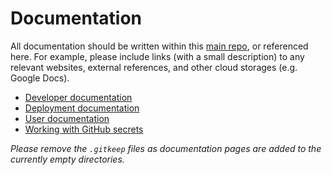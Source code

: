 # Documentation

All documentation should be written within this [main repo](https://github.com/eclipse-pass/main),
or referenced here.  For example, please include links (with a small description) to
any relevant websites, external references, and other cloud storages (e.g. Google Docs).

* [Developer documentation](/docs/development.md)
* [Deployment documentation](/docs/deployment.md)
* [User documentation](/docs/user.md)
* [Working with GitHub secrets](/docs/infrastructure/github-secrets.md)

*Please remove the `.gitkeep` files as documentation pages are added to the currently empty directories.*
